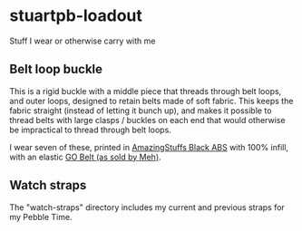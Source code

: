 # stuartpb-loadout

Stuff I wear or otherwise carry with me

## Belt loop buckle

This is a rigid buckle with a middle piece that threads through belt loops, and outer loops, designed to retain belts made of soft fabric. This keeps the fabric straight (instead of letting it bunch up), and makes it possible to thread belts with large clasps / buckles on each end that would otherwise be impractical to thread through belt loops.

I wear seven of these, printed in [AmazingStuffs Black ABS][] with 100% infill, with an elastic [GO Belt (as sold by Meh)][GOBELT].

[AmazingStuffs Black ABS]: https://www.amazon.com/gp/product/B01LYAO0AI/
[GOBELT]: https://meh.com/forum/topics/4-for-tuesday-go-belts-with-pockets

## Watch straps

The "watch-straps" directory includes my current and previous straps for my Pebble Time.

